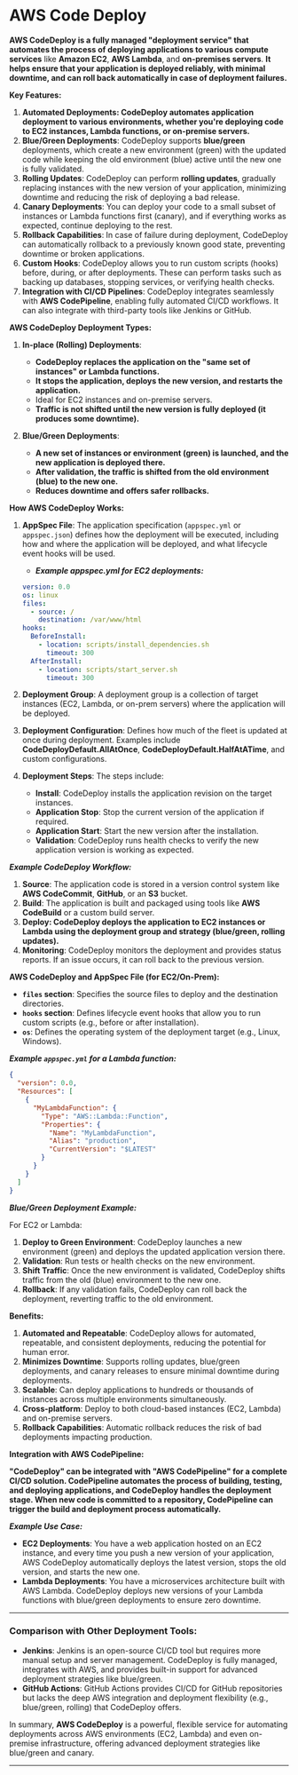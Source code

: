 # AWS Code Deploy

**AWS CodeDeploy is a fully managed "deployment service" that automates the process of deploying applications to various compute services** like **Amazon EC2**, **AWS Lambda**, and **on-premises servers**. **It helps ensure that your application is deployed reliably, with minimal downtime, and can roll back automatically in case of deployment failures.**


**Key Features:**

1. **Automated Deployments: CodeDeploy automates application deployment to various environments, whether you're deploying code to EC2 instances, Lambda functions, or on-premise servers.**
2. **Blue/Green Deployments**: CodeDeploy supports **blue/green** deployments, which create a new environment (green) with the updated code while keeping the old environment (blue) active until the new one is fully validated.
3. **Rolling Updates**: CodeDeploy can perform **rolling updates**, gradually replacing instances with the new version of your application, minimizing downtime and reducing the risk of deploying a bad release.
4. **Canary Deployments**: You can deploy your code to a small subset of instances or Lambda functions first (canary), and if everything works as expected, continue deploying to the rest.
5. **Rollback Capabilities**: In case of failure during deployment, CodeDeploy can automatically rollback to a previously known good state, preventing downtime or broken applications.
6. **Custom Hooks**: CodeDeploy allows you to run custom scripts (hooks) before, during, or after deployments. These can perform tasks such as backing up databases, stopping services, or verifying health checks.
7. **Integration with CI/CD Pipelines**: CodeDeploy integrates seamlessly with **AWS CodePipeline**, enabling fully automated CI/CD workflows. It can also integrate with third-party tools like Jenkins or GitHub.

**AWS CodeDeploy Deployment Types:**

1. **In-place (Rolling) Deployments**:
   - **CodeDeploy replaces the application on the "same set of instances" or Lambda functions.**
   - **It stops the application, deploys the new version, and restarts the application.**
   - Ideal for EC2 instances and on-premise servers.
   - **Traffic is not shifted until the new version is fully deployed (it produces some downtime).**

2. **Blue/Green Deployments**:
   - **A new set of instances or environment (green) is launched, and the new application is deployed there.**
   - **After validation, the traffic is shifted from the old environment (blue) to the new one.**
   - **Reduces downtime and offers safer rollbacks.**

**How AWS CodeDeploy Works:**

1. **AppSpec File**: The application specification (`appspec.yml` or `appspec.json`) defines how the deployment will be executed, including how and where the application will be deployed, and what lifecycle event hooks will be used.
   - ***Example appspec.yml for EC2 deployments:***
   ```yaml
   version: 0.0
   os: linux
   files:
     - source: /
       destination: /var/www/html
   hooks:
     BeforeInstall:
       - location: scripts/install_dependencies.sh
         timeout: 300
     AfterInstall:
       - location: scripts/start_server.sh
         timeout: 300
   ```

2. **Deployment Group**: A deployment group is a collection of target instances (EC2, Lambda, or on-prem servers) where the application will be deployed.
3. **Deployment Configuration**: Defines how much of the fleet is updated at once during deployment. Examples include **CodeDeployDefault.AllAtOnce**, **CodeDeployDefault.HalfAtATime**, and custom configurations.
4. **Deployment Steps**: The steps include:
   - **Install**: CodeDeploy installs the application revision on the target instances.
   - **Application Stop**: Stop the current version of the application if required.
   - **Application Start**: Start the new version after the installation.
   - **Validation**: CodeDeploy runs health checks to verify the new application version is working as expected.

***Example CodeDeploy Workflow:***

1. **Source**: The application code is stored in a version control system like **AWS CodeCommit**, **GitHub**, or an **S3** bucket.
2. **Build**: The application is built and packaged using tools like **AWS CodeBuild** or a custom build server.
3. **Deploy: CodeDeploy deploys the application to EC2 instances or Lambda using the deployment group and strategy (blue/green, rolling updates).**
4. **Monitoring**: CodeDeploy monitors the deployment and provides status reports. If an issue occurs, it can roll back to the previous version.

**AWS CodeDeploy and AppSpec File (for EC2/On-Prem):**

- **`files` section**: Specifies the source files to deploy and the destination directories.
- **`hooks` section**: Defines lifecycle event hooks that allow you to run custom scripts (e.g., before or after installation).
- **`os`**: Defines the operating system of the deployment target (e.g., Linux, Windows).

***Example `appspec.yml` for a Lambda function:***
```json
{
  "version": 0.0,
  "Resources": [
    {
      "MyLambdaFunction": {
        "Type": "AWS::Lambda::Function",
        "Properties": {
          "Name": "MyLambdaFunction",
          "Alias": "production",
          "CurrentVersion": "$LATEST"
        }
      }
    }
  ]
}
```

***Blue/Green Deployment Example:***

For EC2 or Lambda:

1. **Deploy to Green Environment**: CodeDeploy launches a new environment (green) and deploys the updated application version there.
2. **Validation**: Run tests or health checks on the new environment.
3. **Shift Traffic**: Once the new environment is validated, CodeDeploy shifts traffic from the old (blue) environment to the new one.
4. **Rollback**: If any validation fails, CodeDeploy can roll back the deployment, reverting traffic to the old environment.

**Benefits:**

1. **Automated and Repeatable**: CodeDeploy allows for automated, repeatable, and consistent deployments, reducing the potential for human error.
2. **Minimizes Downtime**: Supports rolling updates, blue/green deployments, and canary releases to ensure minimal downtime during deployments.
3. **Scalable**: Can deploy applications to hundreds or thousands of instances across multiple environments simultaneously.
4. **Cross-platform**: Deploy to both cloud-based instances (EC2, Lambda) and on-premise servers.
5. **Rollback Capabilities**: Automatic rollback reduces the risk of bad deployments impacting production.

**Integration with AWS CodePipeline:**

**"CodeDeploy" can be integrated with "AWS CodePipeline" for a complete CI/CD solution. CodePipeline automates the process of building, testing, and deploying applications, and CodeDeploy handles the deployment stage. When new code is committed to a repository, CodePipeline can trigger the build and deployment process automatically.**

***Example Use Case:***

- **EC2 Deployments**: You have a web application hosted on an EC2 instance, and every time you push a new version of your application, AWS CodeDeploy automatically deploys the latest version, stops the old version, and starts the new one.
- **Lambda Deployments**: You have a microservices architecture built with AWS Lambda. CodeDeploy deploys new versions of your Lambda functions with blue/green deployments to ensure zero downtime.



---
### Comparison with Other Deployment Tools:

- **Jenkins**: Jenkins is an open-source CI/CD tool but requires more manual setup and server management. CodeDeploy is fully managed, integrates with AWS, and provides built-in support for advanced deployment strategies like blue/green.
- **GitHub Actions**: GitHub Actions provides CI/CD for GitHub repositories but lacks the deep AWS integration and deployment flexibility (e.g., blue/green, rolling) that CodeDeploy offers.

In summary, **AWS CodeDeploy** is a powerful, flexible service for automating deployments across AWS environments (EC2, Lambda) and even on-premise infrastructure, offering advanced deployment strategies like blue/green and canary.



---